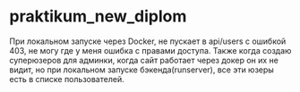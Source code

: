 # praktikum_new_diplom
При локальном запуске через Docker, не пускает в api/users с ошибкой 403, не могу где у меня ошибка с правами доступа. Также когда создаю суперюзеров для админки, когда сайт работает через докер он их не видит, но при локальном запуске бэкенда(runserver), все эти юзеры есть в списке пользователей.
